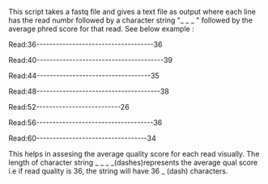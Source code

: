 This script takes a fastq file and gives a text file as output where each line has the read numbr followed by a character string "_ _ _ " followed by the average phred score for that read. See below example
:

Read:36------------------------------------36

Read:40---------------------------------------39

Read:44-----------------------------------35

Read:48--------------------------------------38

Read:52--------------------------26

Read:56------------------------------------36

Read:60----------------------------------34

This helps in assesing the average quality score for each read visually.
The length of character string _ _ _ _(dashes)represents the average qual score i.e if read quality is 36, the string will have 36 _ (dash) characters.
